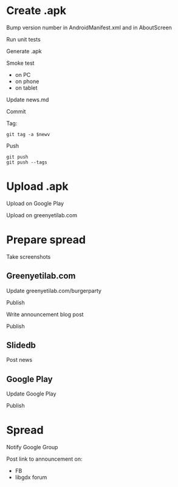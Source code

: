 # Create .apk

Bump version number in AndroidManifest.xml and in AboutScreen

Run unit tests

Generate .apk

Smoke test
- on PC
- on phone
- on tablet

Update news.md

Commit

Tag:

    git tag -a $newv

Push

    git push
    git push --tags

# Upload .apk

Upload on Google Play

Upload on greenyetilab.com

# Prepare spread

Take screenshots

## Greenyetilab.com

Update greenyetilab.com/burgerparty

Publish

Write announcement blog post

Publish

## Slidedb

Post news

## Google Play

Update Google Play

Publish

# Spread

Notify Google Group

Post link to announcement on:
- FB
- libgdx forum
